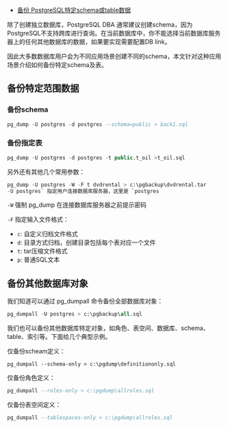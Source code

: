 - [备份 PostgreSQL特定schema或table数据](https://blog.csdn.net/neweastsun/article/details/119887298)

除了创建独立数据库，PostgreSQL DBA 通常建议创建schema，因为PostgreSQL不支持跨库进行查询。在当前数据库中，你不能选择当前数据库服务器上的任何其他数据库的数据，如果要实现需要配置DB link。

因此大多数数据库用户会为不同应用场景创建不同的schema，本文针对这种应用场景介绍如何备份特定schema及表。

## 备份特定范围数据

### 备份schema

```sql
pg_dump -U postgres -d postgres --schema=public > back1.sql
```

### 备份指定表

```sql
pg_dump -U postgres -d postgres -t public.t_oil >t_oil.sql
```

另外还有其他几个常用参数：

```sql
pg_dump -U postgres -W -F t dvdrental > c:\pgbackup\dvdrental.tar
-U postgres` 指定用户连接数据库服务器，这里是 `postgres
```

`-W` 强制 pg_dump 在连接数据库服务器之前提示密码

`-F` 指定输入文件格式：

- `c`: 自定义归档文件格式
- `d`: 目录方式归档，创建目录包括每个表对应一个文件
- `t`: tar压缩文件格式
- `p`: 普通SQL文本

## 备份其他数据库对象

我们知道可以通过 pg_dumpall 命令备份全部数据库对象：

```sql
pg_dumpall -U postgres > c:\pgbackup\all.sql
```

我们也可以备份其他数据库特定对象，如角色、表空间、数据库、schema、table、索引等。下面给几个典型示例。

仅备份scheam定义：

```
pg_dumpall --schema-only > c:\pgdump\definitiononly.sql
```

仅备份角色定义：

```sql
pg_dumpall --roles-only > c:\pgdump\allroles.sql
```

仅备份表空间定义：

```sql
pg_dumpall --tablespaces-only > c:\pgdump\allroles.sql
```